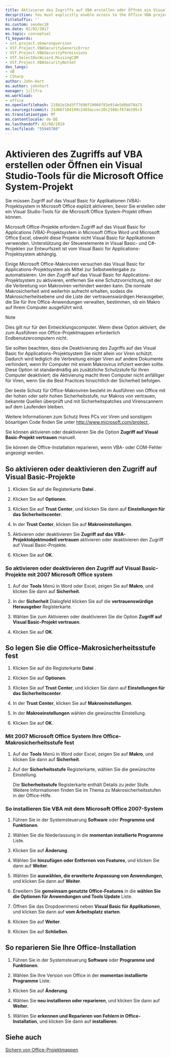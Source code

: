 ```yaml
---
title: Aktivieren des Zugriffs auf VBA erstellen oder Öffnen ein Visual Studio-Tools für die Microsoft Office System-Projekt
decsprition: You must explicitly enable access to the Office VBA project system before you can create or open a Visual Studio Tools for Office system project
titleSuffix: ''
ms.custom: seodec18
ms.date: 02/02/2017
ms.topic: conceptual
f1_keywords:
- vst.project.vbawrongversion
- VST.Project.VBASecurityGenericError
- VST.Project.VBASecurityPermissions
- VST.SelectDocWizard.MissingCOM
- VST.Project.VBASecurityNotSet
dev_langs:
- VB
- CSharp
author: John-Hart
ms.author: johnhart
manager: jillfra
ms.workload:
- office
ms.openlocfilehash: 219b2e1bd3ff7690f19066f83e914e5d0b878a73
ms.sourcegitcommit: 21d667104199c2493accec20c2388cf674b195c3
ms.translationtype: MT
ms.contentlocale: de-DE
ms.lasthandoff: 02/08/2019
ms.locfileid: "55945780"
---
```

# <a name="enable-access-to-vba-to-create-or-open-a-visual-studio-tools-for-the-microsoft-office-system-project"></a>Aktivieren des Zugriffs auf VBA erstellen oder Öffnen ein Visual Studio-Tools für die Microsoft Office System-Projekt

Sie müssen Zugriff auf das Visual Basic für Applikationen (VBA)-Projektsystem in Microsoft Office explizit aktivieren, bevor Sie erstellen oder ein Visual Studio-Tools für die Microsoft Office System-Projekt öffnen können.

 Microsoft Office-Projekte erfordern Zugriff auf das Visual Basic for Applications (VBA)-Projektsystem in Microsoft Office Word und Microsoft Office Excel, obwohl diese Projekte nicht Visual Basic für Applikationen verwenden. Unterstützung der Steuerelemente in Visual Basic- und C#-Projekten zur Entwurfszeit ist vom Visual Basic for Applications-Projektsystem abhängig.

 Einige Microsoft Office-Makroviren versuchen das Visual Basic for Applications-Projektsystem als Mittel zur Selbstweitergabe zu automatisieren. Um den Zugriff auf das Visual Basic for Applications-Projektsystem zu aktivieren, entfernen Sie eine Schutzvorrichtung, mit der die Verbreitung von Makroviren verhindert werden kann. Die normale Makrosicherheit wird weiterhin aufrecht erhalten, sodass die Makrosicherheitsebene und die Liste der vertrauenswürdigen Herausgeber, die Sie für Ihre Office-Anwendungen verwalten, bestimmen, ob ein Makro auf Ihrem Computer ausgeführt wird.

> [!NOTE]
> Dies gilt nur für den Entwicklungscomputer. Wenn diese Option aktiviert, die zum Ausführen von Office-Projektmappen erforderlich Endbenutzercomputern nicht.

 Sie sollten beachten, dass die Deaktivierung des Zugriffs auf das Visual Basic for Applications-Projektsystem Sie nicht allein vor Viren schützt. Dadurch wird lediglich die Verbreitung einiger Viren auf andere Dokumente verhindert, wenn Ihr Computer mit einem Makrovirus infiziert werden sollte. Diese Option ist standardmäßig als zusätzliche Schutzstufe für Ihren Computer deaktiviert; die Aktivierung macht Ihren Computer nicht anfälliger für Viren, wenn Sie die Best Practices hinsichtlich der Sicherheit befolgen.

 Der beste Schutz für Office-Makroviren besteht im Ausführen von Office mit der hohen oder sehr hohen Sicherheitsstufe, nur Makros von vertrauen, bekannte Quellen überprüft und mit Sicherheitspatches und Virenscannern auf dem Laufenden bleiben.

 Weitere Informationen zum Schutz Ihres PCs vor Viren und sonstigem bösartigen Code finden Sie unter [ http://www.microsoft.com/protect ](http://www.microsoft.com/protect).

 Sie können aktivieren oder deaktivieren Sie die Option **Zugriff auf Visual Basic-Projekt vertrauen** manuell.

 Sie können die Office-Installation reparieren, wenn VBA- oder COM-Fehler angezeigt werden.

## <a name="to-enable-or-disable-access-to-visual-basic-projects"></a>So aktivieren oder deaktivieren den Zugriff auf Visual Basic-Projekte

1. Klicken Sie auf die Registerkarte **Datei** .

2. Klicken Sie auf **Optionen**.

3. Klicken Sie auf **Trust Center**, und klicken Sie dann auf **Einstellungen für das Sicherheitscenter**.

4. In der **Trust Center**, klicken Sie auf **Makroeinstellungen**.

5. Aktivieren oder deaktivieren Sie **Zugriff auf das VBA-Projektobjektmodell vertrauen** aktivieren oder deaktivieren den Zugriff auf Visual Basic-Projekte.

6. Klicken Sie auf **OK**.

### <a name="to-enable-or-disable-access-to-visual-basic-projects-with-the-2007-microsoft-office-system"></a>So aktivieren oder deaktivieren den Zugriff auf Visual Basic-Projekte mit 2007 Microsoft Office system

1. Auf der **Tools** Menü in Word oder Excel, zeigen Sie auf **Makro**, und klicken Sie dann auf **Sicherheit**.

2. In der **Sicherheit** Dialogfeld klicken Sie auf die **vertrauenswürdige Herausgeber** Registerkarte.

3. Wählen Sie zum Aktivieren oder deaktivieren Sie die Option **Zugriff auf Visual Basic-Projekt vertrauen**.

4. Klicken Sie auf **OK**.

## <a name="to-set-your-office-macro-security-level"></a>So legen Sie die Office-Makrosicherheitsstufe fest

1. Klicken Sie auf die Registerkarte **Datei** .

2. Klicken Sie auf **Optionen**.

3. Klicken Sie auf **Trust Center**, und klicken Sie dann auf **Einstellungen für das Sicherheitscenter**.

4. In der **Trust Center**, klicken Sie auf **Makroeinstellungen**.

5. In der **Makroeinstellungen** wählen die gewünschte Einstellung.

6. Klicken Sie auf **OK**.

### <a name="to-set-your-office-macro-security-level-with-the-2007-microsoft-office-system"></a>Mit 2007 Microsoft Office System Ihre Office-Makrosicherheitsstufe fest

1. Auf der **Tools** Menü in Word oder Excel, zeigen Sie auf **Makro**, und klicken Sie dann auf **Sicherheit**.

2. Auf der **Sicherheitsstufe** Registerkarte, wählen Sie die gewünschte Einstellung.

    Die **Sicherheitsstufe** Registerkarte enthält Details zu jeder Stufe. Weitere Informationen finden Sie im Thema zu Makrosicherheitsstufen in der Office-Hilfe.

### <a name="to-install-vba-with-the-2007-microsoft-office-system"></a>So installieren Sie VBA mit dem Microsoft Office 2007-System

1. Führen Sie in der Systemsteuerung **Software** oder **Programme und Funktionen**.

2. Wählen Sie die Niederlassung in die **momentan installierte Programme** Liste.

3. Klicken Sie auf **Änderung**.

4. Wählen Sie **hinzufügen oder Entfernen von Features**, und klicken Sie dann auf **Weiter**.

5. Wählen Sie **auswählen, die erweiterte Anpassung von Anwendungen**, und klicken Sie dann auf **Weiter**.

6. Erweitern Sie **gemeinsam genutzte Office-Features** in die **wählen Sie die Optionen für Anwendungen und Tools Update** Liste.

7. Öffnen Sie das Dropdownmenü neben **Visual Basic für Applikationen**, und klicken Sie dann auf **vom Arbeitsplatz starten**.

8. Klicken Sie auf **Weiter**.

9. Klicken Sie auf **Schließen**.

## <a name="to-repair-your-installation-of-office"></a>So reparieren Sie Ihre Office-Installation

1. Führen Sie in der Systemsteuerung **Software** oder **Programme und Funktionen**.

2. Wählen Sie Ihre Version von Office in der **momentan installierte Programme** Liste.

3. Klicken Sie auf **Änderung**.

4. Wählen Sie **neu installieren oder reparieren**, und klicken Sie dann auf **Weiter**.

5. Wählen Sie **erkennen und Reparieren von Fehlern in Office-Installation**, und klicken Sie dann auf **installieren**.

## <a name="see-also"></a>Siehe auch

 [Sichern von Office-Projektmappen](../vsto/securing-office-solutions.md)